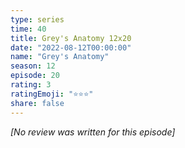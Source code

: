 ```yaml
---
type: series
time: 40
title: Grey's Anatomy 12x20
date: "2022-08-12T00:00:00"
name: "Grey's Anatomy"
season: 12
episode: 20
rating: 3
ratingEmoji: "⭐️⭐️⭐️"
share: false
---
```


_[No review was written for this episode]_
